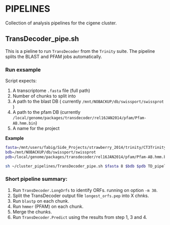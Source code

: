 # PIPELINES

Collection of analysis pipelines for the cigene cluster.

## TransDecoder_pipe.sh

This is a pieline to run `TransDecoder` from the `Trinity` suite. The pipeline splits the BLAST and PFAM jobs automatically.

### Run exsample
Script expects:

1. A transcriptome `.fasta` file (full path)
2. Number of chunks to split into
3. A path to the blast DB ( currently `/mnt/NOBACKUP/db/swissport/swissprot` )
4. A path to the pfam DB (currently `/local/genome/packages/transdecoder/rel16JAN2014/pfam/Pfam-AB.hmm.bin`)
5. A name for the project

**Example**

```bash
fasta=/mnt/users/fabig/Side_Projects/strawberry_2014/trinity/CT3Trinity.expr.fasta
bdb=/mnt/NOBACKUP/db/swissport/swissprot
pdb=/local/genome/packages/transdecoder/rel16JAN2014/pfam/Pfam-AB.hmm.bin

sh ~/cluster_pipelines/TransDecoder_pipe.sh $fasta 8 $bdb $pdb TD_pipeline

```

### Short pipeline summary:
1. Run `TransDecoder.LongOrfs` to identify ORFs. running on option `-m 30`.
2. Split the TransDecoder output file `longest_orfs.pep` into X chnks.
3. Run `blastp` on each chunk.
4. Run `hmmer` (PFAM) on each chunk.
5. Merge the chunks.
6. Run `TransDecoder.Predict` using the results from step 1, 3 and 4.




